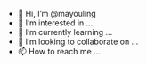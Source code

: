 - 👋 Hi, I’m @mayouling
- 👀 I’m interested in ...
- 🌱 I’m currently learning ...
- 💞️ I’m looking to collaborate on ...
- 📫 How to reach me ...

<!---
mayouling/mayouling is a ✨ special ✨ repository because its `README.md` (this file) appears on your GitHub profile.
You can click the Preview link to take a look at your changes.
--->

